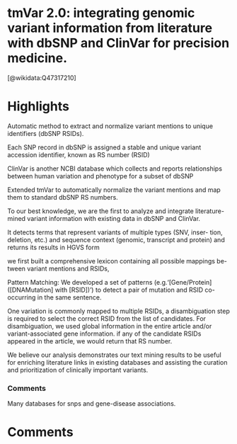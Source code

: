 tmVar 2.0: integrating genomic variant information from literature with dbSNP and ClinVar for precision medicine.
=================================================================================================================
  
  [@wikidata:Q47317210]  

# Highlights

Automatic method to extract and normalize variant mentions to unique identifiers (dbSNP RSIDs).

Each SNP record in dbSNP is assigned a stable and unique variant accession identifier, known as RS number (RSID)

ClinVar is another NCBI database which collects and reports relationships between human variation and phenotype for a subset of dbSNP

Extended tmVar to automatically normalize the variant mentions and map them to standard dbSNP RS numbers.

To our best knowledge, we are the first to analyze and integrate literature-mined variant information with existing data in dbSNP and ClinVar. 

It detects terms that represent variants of multiple types (SNV, inser- tion, deletion, etc.) and sequence context (genomic, transcript and protein) and returns its results in HGVS form

we first built a comprehensive lexicon containing all possible mappings be- tween variant mentions and RSIDs,

Pattern Matching: We developed a set of patterns (e.g.‘[Gene/Protein] ([DNAMutation] with [RSID])’) to detect a pair of mutation and RSID co-occurring in the same sentence. 

One variation is commonly mapped to multiple RSIDs, a disambiguation step is required to select the correct RSID from the list of candidates. For disambiguation, we used global information in the entire article and/or variant-associated gene information. if any of the candidate RSIDs appeared in the article, we would return that RS number.

We believe our analysis demonstrates our text mining results to be useful for enriching literature links in existing databases and assisting the curation and prioritization of clinically important variants.

### Comments
Many databases for snps and gene-disease associations.

# Comments
